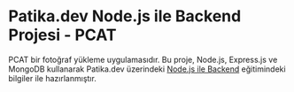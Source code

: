 # Patika.dev Node.js ile Backend Projesi - PCAT

PCAT bir fotoğraf yükleme uygulamasıdır. Bu proje, Node.js, Express.js ve MongoDB kullanarak Patika.dev üzerindeki [Node.js ile Backend](https://academy.patika.dev/tr/paths/nodejs-ile-backend-patikasi) eğitimindeki bilgiler ile hazırlanmıştır.
